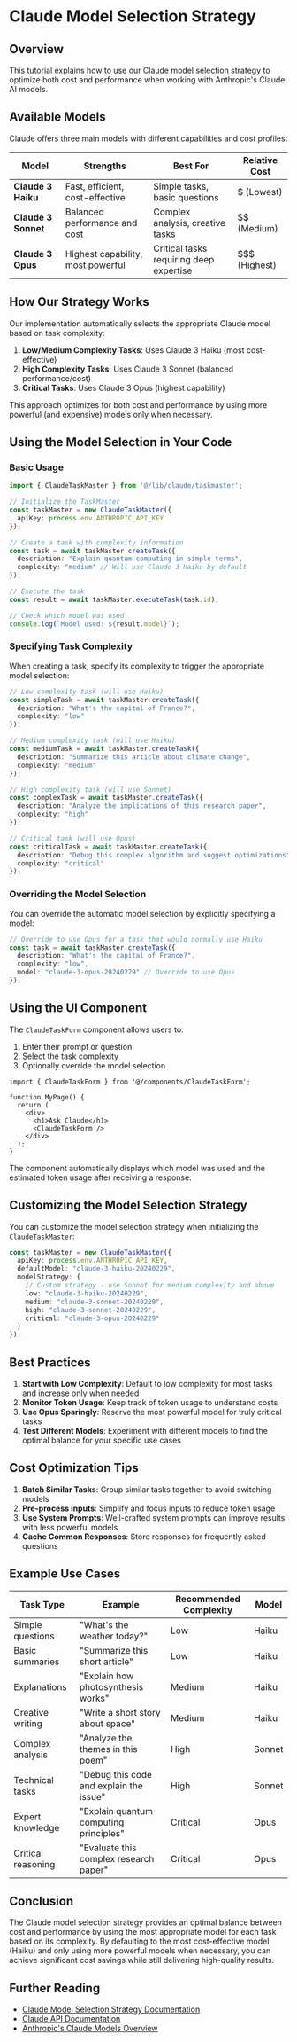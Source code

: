 # Claude Model Selection Strategy

## Overview

This tutorial explains how to use our Claude model selection strategy to optimize both cost and performance when working with Anthropic's Claude AI models.

## Available Models

Claude offers three main models with different capabilities and cost profiles:

| Model | Strengths | Best For | Relative Cost |
|-------|-----------|----------|---------------|
| **Claude 3 Haiku** | Fast, efficient, cost-effective | Simple tasks, basic questions | $ (Lowest) |
| **Claude 3 Sonnet** | Balanced performance and cost | Complex analysis, creative tasks | $$ (Medium) |
| **Claude 3 Opus** | Highest capability, most powerful | Critical tasks requiring deep expertise | $$$ (Highest) |

## How Our Strategy Works

Our implementation automatically selects the appropriate Claude model based on task complexity:

1. **Low/Medium Complexity Tasks**: Uses Claude 3 Haiku (most cost-effective)
2. **High Complexity Tasks**: Uses Claude 3 Sonnet (balanced performance/cost)
3. **Critical Tasks**: Uses Claude 3 Opus (highest capability)

This approach optimizes for both cost and performance by using more powerful (and expensive) models only when necessary.

## Using the Model Selection in Your Code

### Basic Usage

```typescript
import { ClaudeTaskMaster } from '@/lib/claude/taskmaster';

// Initialize the TaskMaster
const taskMaster = new ClaudeTaskMaster({
  apiKey: process.env.ANTHROPIC_API_KEY
});

// Create a task with complexity information
const task = await taskMaster.createTask({
  description: "Explain quantum computing in simple terms",
  complexity: "medium" // Will use Claude 3 Haiku by default
});

// Execute the task
const result = await taskMaster.executeTask(task.id);

// Check which model was used
console.log(`Model used: ${result.model}`);
```

### Specifying Task Complexity

When creating a task, specify its complexity to trigger the appropriate model selection:

```typescript
// Low complexity task (will use Haiku)
const simpleTask = await taskMaster.createTask({
  description: "What's the capital of France?",
  complexity: "low"
});

// Medium complexity task (will use Haiku)
const mediumTask = await taskMaster.createTask({
  description: "Summarize this article about climate change",
  complexity: "medium"
});

// High complexity task (will use Sonnet)
const complexTask = await taskMaster.createTask({
  description: "Analyze the implications of this research paper",
  complexity: "high"
});

// Critical task (will use Opus)
const criticalTask = await taskMaster.createTask({
  description: "Debug this complex algorithm and suggest optimizations",
  complexity: "critical"
});
```

### Overriding the Model Selection

You can override the automatic model selection by explicitly specifying a model:

```typescript
// Override to use Opus for a task that would normally use Haiku
const task = await taskMaster.createTask({
  description: "What's the capital of France?",
  complexity: "low",
  model: "claude-3-opus-20240229" // Override to use Opus
});
```

## Using the UI Component

The `ClaudeTaskForm` component allows users to:

1. Enter their prompt or question
2. Select the task complexity
3. Optionally override the model selection

```tsx
import { ClaudeTaskForm } from '@/components/ClaudeTaskForm';

function MyPage() {
  return (
    <div>
      <h1>Ask Claude</h1>
      <ClaudeTaskForm />
    </div>
  );
}
```

The component automatically displays which model was used and the estimated token usage after receiving a response.

## Customizing the Model Selection Strategy

You can customize the model selection strategy when initializing the `ClaudeTaskMaster`:

```typescript
const taskMaster = new ClaudeTaskMaster({
  apiKey: process.env.ANTHROPIC_API_KEY,
  defaultModel: "claude-3-haiku-20240229",
  modelStrategy: {
    // Custom strategy - use Sonnet for medium complexity and above
    low: "claude-3-haiku-20240229",
    medium: "claude-3-sonnet-20240229",
    high: "claude-3-sonnet-20240229",
    critical: "claude-3-opus-20240229"
  }
});
```

## Best Practices

1. **Start with Low Complexity**: Default to low complexity for most tasks and increase only when needed
2. **Monitor Token Usage**: Keep track of token usage to understand costs
3. **Use Opus Sparingly**: Reserve the most powerful model for truly critical tasks
4. **Test Different Models**: Experiment with different models to find the optimal balance for your specific use cases

## Cost Optimization Tips

1. **Batch Similar Tasks**: Group similar tasks together to avoid switching models
2. **Pre-process Inputs**: Simplify and focus inputs to reduce token usage
3. **Use System Prompts**: Well-crafted system prompts can improve results with less powerful models
4. **Cache Common Responses**: Store responses for frequently asked questions

## Example Use Cases

| Task Type | Example | Recommended Complexity | Model |
|-----------|---------|------------------------|-------|
| Simple questions | "What's the weather today?" | Low | Haiku |
| Basic summaries | "Summarize this short article" | Low | Haiku |
| Explanations | "Explain how photosynthesis works" | Medium | Haiku |
| Creative writing | "Write a short story about space" | Medium | Haiku |
| Complex analysis | "Analyze the themes in this poem" | High | Sonnet |
| Technical tasks | "Debug this code and explain the issue" | High | Sonnet |
| Expert knowledge | "Explain quantum computing principles" | Critical | Opus |
| Critical reasoning | "Evaluate this complex research paper" | Critical | Opus |

## Conclusion

The Claude model selection strategy provides an optimal balance between cost and performance by using the most appropriate model for each task based on its complexity. By defaulting to the most cost-effective model (Haiku) and only using more powerful models when necessary, you can achieve significant cost savings while still delivering high-quality results.

## Further Reading

- [Claude Model Selection Strategy Documentation](../../src/lib/claude/model-selection-strategy.md)
- [Claude API Documentation](https://docs.anthropic.com/claude/reference/getting-started-with-the-api)
- [Anthropic's Claude Models Overview](https://www.anthropic.com/claude)
